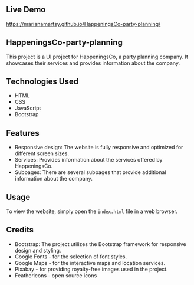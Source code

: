 ## Live Demo

https://marianamartsy.github.io/HappeningsCo-party-planning/

## HappeningsCo-party-planning

This project is a UI project for HappeningsCo, a party planning company. 
It showcases their services and provides information about the company.

## Technologies Used

- HTML
- CSS
- JavaScript
- Bootstrap

## Features

- Responsive design: The website is fully responsive and optimized for different screen sizes.
- Services: Provides information about the services offered by HappeningsCo.
- Subpages: There are several subpages that provide additional information about the company.

## Usage

To view the website, simply open the `index.html` file in a web browser.

## Credits

- Bootstrap: The project utilizes the Bootstrap framework for responsive design and styling.
- Google Fonts - for the selection of font styles.
- Google Maps - for the interactive maps and location services.
- Pixabay - for providing royalty-free images used in the project.
- Feathericons - open source icons





